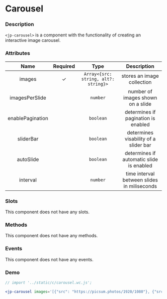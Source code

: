 <!-- import '../static/c/carousel.wc.js'; -->

# Carousel

### Description

`<jp-carousel>` is a component with the functionality of creating an interactive image carousel.

### Attributes

|     **Name**     | **Required** |               **Type**               |               **Description**               |
| :--------------: | :----------: | :----------------------------------: | :-----------------------------------------: |
|      images      |      ✓       | `Array<{src: string, alt?: string}>` |         stores an image collection          |
|  imagesPerSlide  |              |               `number`               |      number of images shown on a slide      |
| enablePagination |              |              `boolean`               |     determines if pagination is enabled     |
|    sliderBar     |              |              `boolean`               |    determines visability of a slider bar    |
|    autoSlide     |              |              `boolean`               |  determines if automatic slide is enabled   |
|     interval     |              |               `number`               | time interval between slides in miliseconds |

### Slots

This component does not have any slots.

### Methods

This component does not have any methods.

### Events

This component does not have any events.

### Demo

```jsx live
// import '../static/c/carousel.wc.js';

<jp-carousel images='[{"src": "https://picsum.photos/1920/1080"}, {"src": "https://picsum.photos/1280/720"}, {"src": "https://picsum.photos//600"}]'></jp-carousel>
```
